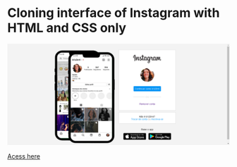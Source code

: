 # Cloning interface of Instagram with HTML and CSS only

<img src="print.png" alt="screenshot do site"/>

<a href="https://cloneinsta.natalias2.repl.co/"><span>Acess here</span></a>